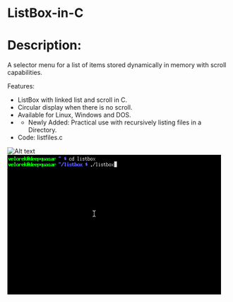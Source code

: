 # ListBox-in-C

Description:
============
A selector menu for a list of items stored dynamically in memory with scroll capabilities.

Features:
* ListBox with linked list and scroll in C.
* Circular display when there is no scroll.
* Available for Linux, Windows and DOS.
* + Newly Added: Practical use with recursively listing files in a Directory.
* Code: listfiles.c

![Alt text](listfiles.gif?raw=true "Demo")
![Alt text](listbox.gif?raw=true "Demo")
